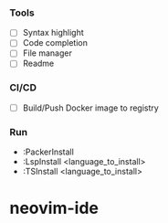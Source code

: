 ### Tools
- [ ] Syntax highlight
- [ ] Code completion
- [ ] File manager
- [ ] Readme

### CI/CD
- [ ] Build/Push Docker image to registry

### Run
- :PackerInstall
- :LspInstall <language_to_install>
- :TSInstall <language_to_install>
# neovim-ide
